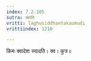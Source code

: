 ```yaml
---
index: 7.2.105
sutra: क्वाति
vritti: laghusiddhantakaumudi
vrittiindex: 1210

---
```

किमः क्वादेशः स्यादति। क्व। कुत्र॥